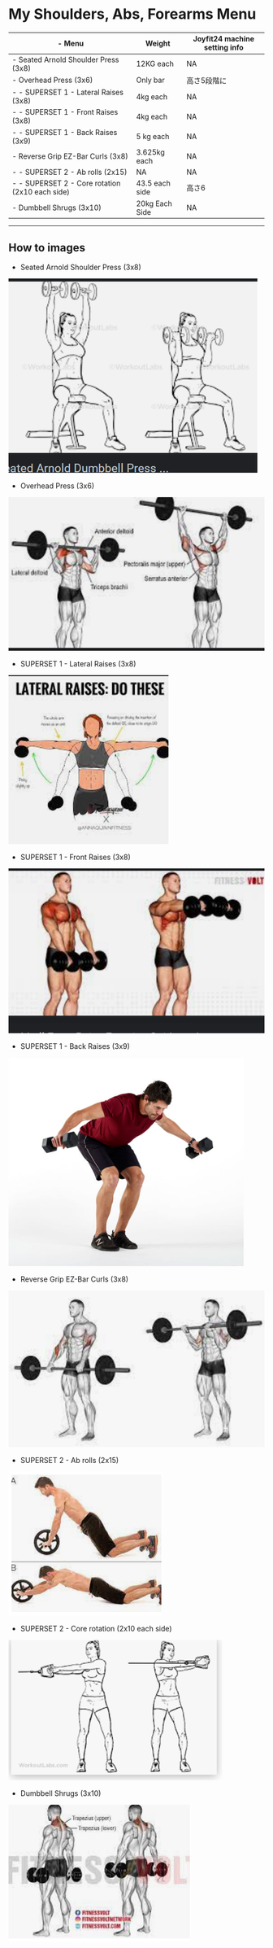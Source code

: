 # My Shoulders, Abs, Forearms Menu

| \- Menu                  | Weight             | Joyfit24 machine setting info |
| ------------------------------------- | ---------------- | ------------------- |
| \- Seated Arnold Shoulder Press (3x8)          | 12KG each        | NA     |
| \- Overhead Press (3x6)                        | Only bar       | 高さ5段階に |
| \- - SUPERSET 1 - Lateral Raises (3x8)           | 4kg  each        | NA     |
| \- - SUPERSET 1 - Front Raises (3x8)             | 4kg each          | NA     |
| \- - SUPERSET 1 - Back Raises (3x9)              | 5 kg each         | NA     |
| \- Reverse Grip EZ-Bar Curls (3x8)             | 3.625kg each   | NA     |
| \- - SUPERSET 2 - Ab rolls (2x15)                | NA             | NA     |
| \- - SUPERSET 2 - Core rotation (2x10 each side) | 43.5 each side | 高さ6   |
| \- Dumbbell Shrugs (3x10)                      | 20kg Each Side | NA     |

---

## How to images

- Seated Arnold Shoulder Press (3x8)

![](./img/Shoulders_Abs_Forearms/Seated_Arnold_Shoulder_Press.png)

- Overhead Press (3x6)

![](./img/Shoulders_Abs_Forearms/Overhead_Press.png)

- SUPERSET 1 - Lateral Raises  (3x8)

![](./img/Shoulders_Abs_Forearms/Lateral_Raises.png)

- SUPERSET 1 - Front Raises  (3x8)

![](./img/Shoulders_Abs_Forearms/Front_Raises.png)

- SUPERSET 1 - Back Raises (3x9)

![](./img/Shoulders_Abs_Forearms/Back_Raises.png)

- Reverse Grip EZ-Bar Curls (3x8)

![](./img/Shoulders_Abs_Forearms/Reverse_Grip_EZ-Bar_Curls_(3x8).png)

- SUPERSET 2 - Ab rolls (2x15)

![](./img/Shoulders_Abs_Forearms/AB_Rolls.png)

- SUPERSET 2 - Core rotation (2x10 each side)

![](./img/Shoulders_Abs_Forearms/Core_rotation.png)

- Dumbbell Shrugs (3x10)

![](./img/Shoulders_Abs_Forearms/Dumbbell_Shrugs.png)
